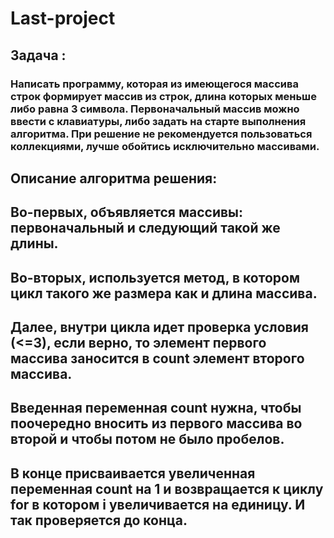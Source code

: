 # Last-project
## Задача : 

### Написать программу, которая из имеющегося массива строк формирует массив из строк, длина которых меньше либо равна 3 символа. Первоначальный массив можно ввести с клавиатуры, либо задать на старте выполнения алгоритма. При решение не рекомендуется пользоваться коллекциями, лучше обойтись исключительно массивами.

## Описание алгоритма решения:

## Во-первых, объявляется массивы: первоначальный и следующий такой же длины. 

## Во-вторых, используется метод, в котором цикл такого же размера как и длина массива.

## Далее, внутри цикла идет проверка условия (<=3), если верно, то элемент первого массива заносится в count элемент второго массива. 

## Введенная переменная count нужна, чтобы поочередно вносить из первого массива во второй и чтобы потом не было пробелов. 

## В конце присваивается увеличенная переменная count на 1 и возвращается к циклу for в котором i увеличивается на единицу. И так проверяется до конца.